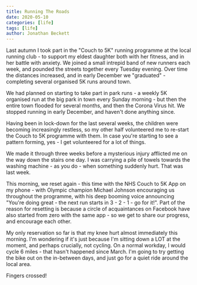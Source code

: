 ```yaml
---
title: Running The Roads
date: 2020-05-10
categories: [life]
tags: [life]
author: Jonathan Beckett
---
```


Last autumn I took part in the "Couch to 5K" running programme at the local running club - to support my eldest daughter both with her fitness, and in her battle with anxiety. We joined a small intrepid band of new runners each week, and pounded the streets together every Tuesday evening. Over time the distances increased, and in early December we "graduated" - completing several organised 5K runs around town.

We had planned on starting to take part in park runs - a weekly 5K organised run at the big park in town every Sunday morning - but then the entire town flooded for several months, and then the Corona Virus hit. We stopped running in early December, and haven't done anything since.

Having been in lock-down for the last several weeks, the children were becoming increasingly restless, so my other half volunteered me to re-start the Couch to 5K programme with them. In case you're starting to see a pattern forming, yes - I get volunteered for a lot of things.

We made it through three weeks before a mysterious injury afflicted me on the way down the stairs one day. I was carrying a pile of towels towards the washing machine - as you do - when something suddenly hurt. That was last week.

This morning, we reset again - this time with the NHS Couch to 5K App on my phone - with Olympic champion Michael Johnson encouraging us throughout the programme, with his deep booming voice announcing "You're doing great - the next run starts in 3 - 2 - 1 - go for it!". Part of the reason for resetting is because a circle of acquaintances on Facebook have also started from zero with the same app - so we get to share our progress, and encourage each other.

My only reservation so far is that my knee hurt almost immediately this morning. I'm wondering if it's just because I'm sitting down a LOT at the moment, and perhaps crucially, not cycling. On a normal workday, I would cycle 6 miles - that hasn't happened since March. I'm going to try getting the bike out on the in-between days, and just go for a quiet ride around the local area.

Fingers crossed!